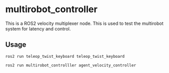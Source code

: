 # multirobot_controller
This is a ROS2 velocity multiplexer node. This is used to test the multirobot system for latency and control. 
## Usage
```
ros2 run teleop_twist_keyboard teleop_twist_keyboard
```
```
ros2 run multirobot_controlller agent_velocity_controller 
```
